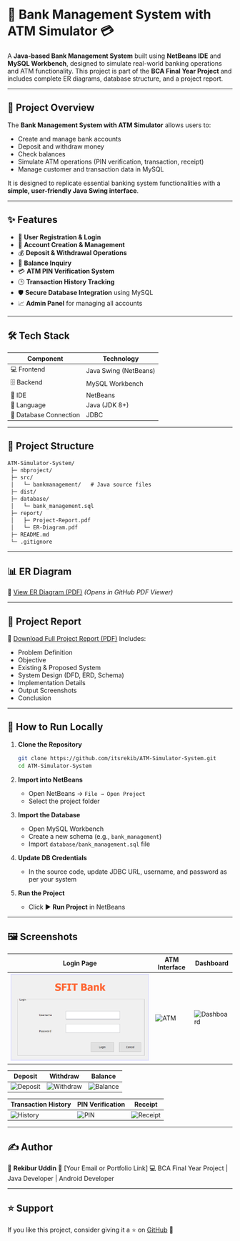 # 🏦 Bank Management System with ATM Simulator 💳

A **Java-based Bank Management System** built using **NetBeans IDE** and **MySQL Workbench**, designed to simulate real-world banking operations and ATM functionality.
This project is part of the **BCA Final Year Project** and includes complete ER diagrams, database structure, and a project report.

---

## 📌 Project Overview

The **Bank Management System with ATM Simulator** allows users to:

* Create and manage bank accounts
* Deposit and withdraw money
* Check balances
* Simulate ATM operations (PIN verification, transaction, receipt)
* Manage customer and transaction data in MySQL

It is designed to replicate essential banking system functionalities with a **simple, user-friendly Java Swing interface**.

---

## ✨ Features

* 🧍 **User Registration & Login**
* 🏦 **Account Creation & Management**
* 💰 **Deposit & Withdrawal Operations**
* 🧾 **Balance Inquiry**
* 💳 **ATM PIN Verification System**
* 🕒 **Transaction History Tracking**
* 🛡️ **Secure Database Integration** using MySQL
* 📈 **Admin Panel** for managing all accounts

---

## 🛠️ Tech Stack

| Component              | Technology            |
| ---------------------- | --------------------- |
| 💻 Frontend            | Java Swing (NetBeans) |
| 🗄️ Backend            | MySQL Workbench       |
| 🧠 IDE                 | NetBeans              |
| 📝 Language            | Java (JDK 8+)         |
| 🔐 Database Connection | JDBC                  |

---

## 📂 Project Structure

```
ATM-Simulator-System/
 ├─ nbproject/
 ├─ src/
 │   └─ bankmanagement/   # Java source files
 ├─ dist/
 ├─ database/
 │   └─ bank_management.sql
 ├─ report/
 │   ├─ Project-Report.pdf
 │   └─ ER-Diagram.pdf
 ├─ README.md
 └─ .gitignore
```

---

## 📊 ER Diagram

📌 [View ER Diagram (PDF)](./My%20Project%20DFD%20Er.pdf)
*(Opens in GitHub PDF Viewer)*

---

## 📘 Project Report

📄 [Download Full Project Report (PDF)](./My%20Project%20Report.pdf)
Includes:

* Problem Definition
* Objective
* Existing & Proposed System
* System Design (DFD, ERD, Schema)
* Implementation Details
* Output Screenshots
* Conclusion

---

## 🧰 How to Run Locally

1. **Clone the Repository**

   ```bash
   git clone https://github.com/itsrekib/ATM-Simulator-System.git
   cd ATM-Simulator-System
   ```

2. **Import into NetBeans**

   * Open NetBeans → `File → Open Project`
   * Select the project folder

3. **Import the Database**

   * Open MySQL Workbench
   * Create a new schema (e.g., `bank_management`)
   * Import `database/bank_management.sql` file

4. **Update DB Credentials**

   * In the source code, update JDBC URL, username, and password as per your system

5. **Run the Project**

   * Click ▶️ **Run Project** in NetBeans

---

## 🖼️ Screenshots

| Login Page        | ATM Interface       | Dashboard        |
|------------------|-------------------|----------------|
| ![Login](./screenshots/Screenshot%202025-10-19%20234829.png) | ![ATM](./screenshots/atm.png) | ![Dashboard](./screenshots/dashboard.png) |

| Deposit          | Withdraw           | Balance         |
|-----------------|------------------|----------------|
| ![Deposit](./screenshots/deposit.png) | ![Withdraw](./screenshots/withdraw.png) | ![Balance](./screenshots/balance.png) |

| Transaction History | PIN Verification | Receipt        |
|-------------------|-----------------|----------------|
| ![History](./screenshots/transaction_history.png) | ![PIN](./screenshots/pin_verification.png) | ![Receipt](./screenshots/receipt.png) |


---

## ✍️ Author

👤 **Rekibur Uddin**
📧 [Your Email or Portfolio Link]
💻 BCA Final Year Project | Java Developer | Android Developer

---

## ⭐ Support

If you like this project, consider giving it a ⭐ on [GitHub](https://github.com/itsrekib/ATM-Simulator-System) 🙌
